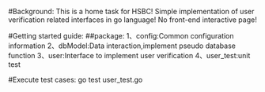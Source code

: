 #Background:
This is a home task for HSBC!
Simple implementation of user verification related interfaces in go language!
No front-end interactive page!

#Getting started guide:
##package:
1、config:Common configuration information
2、dbModel:Data interaction,implement pseudo database function
3、user:Interface to implement user verification
4、user_test:unit test 

#Execute test cases:
go test user_test.go
